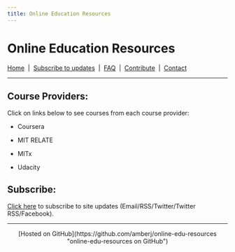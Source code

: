 ```yaml
---
title: Online Education Resources
---
```


# Online Education Resources
[Home](http://amberj.github.com/online-edu-resources/ "Online Educational Resources: Home") &nbsp;|&nbsp; [Subscribe to updates](http://amberj.github.com/online-edu-resources/subscribe.html "Online Educational Resources: Subscribe to site updates") &nbsp;|&nbsp; [FAQ](http://amberj.github.com/online-edu-resources/faq.html "Online Educational Resources: FAQ") &nbsp;|&nbsp; [Contribute](http://amberj.github.com/online-edu-resources/contribute.html "Online Educational Reqources: Contribute") &nbsp;|&nbsp; [Contact](http://amberj.github.com/online-edu-resources/contact.html "Online Educational Resources: Contact")<br />

<hr />

## Course Providers:
Click on links below to see courses from each course provider:
* Coursera

* MIT RELATE

* MITx

* Udacity

## Subscribe:
[Click here](http://amberj.github.com/online-edu-resources/subscribe.html "Online Educational Resources: Subscribe to site updates") to subscribe to site updates (Email/RSS/Twitter/Twitter RSS/Facebook).

<hr />
<center>
[Hosted on GitHub](https://github.com/amberj/online-edu-resources "online-edu-resources on GitHub")
</center>
